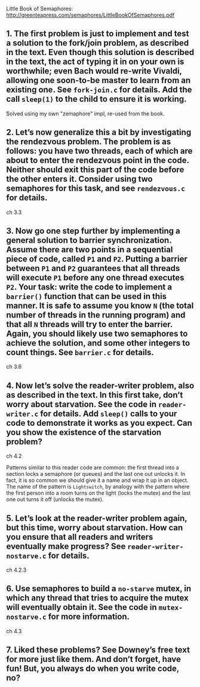 
Little Book of Semaphores: http://greenteapress.com/semaphores/LittleBookOfSemaphores.pdf

## 1. The first problem is just to implement and test a solution to the fork/join problem, as described in the text. Even though this solution is described in the text, the act of typing it in on your own is worthwhile; even Bach would re-write Vivaldi, allowing one soon-to-be master to learn from an existing one. See `fork-join.c` for details. Add the call `sleep(1)` to the child to ensure it is working.

Solved using my own "zemaphore" impl, re-used from the book.


## 2. Let’s now generalize this a bit by investigating the rendezvous problem. The problem is as follows: you have two threads, each of which are about to enter the rendezvous point in the code. Neither should exit this part of the code before the other enters it. Consider using two semaphores for this task, and see `rendezvous.c` for details.

ch 3.3

## 3. Now go one step further by implementing a general solution to barrier synchronization. Assume there are two points in a sequential piece of code, called `P1` and `P2`. Putting a barrier between `P1` and `P2` guarantees that all threads will execute `P1` before any one thread executes `P2`. Your task: write the code to implement a `barrier()` function that can be used in this manner. It is safe to assume you know `N` (the total number of threads in the running program) and that all `N` threads will try to enter the barrier. Again, you should likely use two semaphores to achieve the solution, and some other integers to count things. See `barrier.c` for details.

ch 3.6

## 4. Now let’s solve the reader-writer problem, also as described in the text. In this first take, don’t worry about starvation. See the code in `reader-writer.c` for details. Add `sleep()` calls to your code to demonstrate it works as you expect. Can you show the existence of the starvation problem?

ch 4.2

Patterns similar to this reader code are common: the first thread into a section locks a semaphore (or queues) and the last one out unlocks it. In fact, it is so common we should give it a name and wrap it up in an object. The name of the pattern is `Lightswitch`, by analogy with the pattern where the first person into a room turns on the light (locks the mutex) and the last one out turns it off (unlocks the mutex).


## 5. Let’s look at the reader-writer problem again, but this time, worry about starvation.  How can you ensure that all readers and writers eventually make progress? See `reader-writer-nostarve.c` for details.

ch 4.2.3


## 6. Use semaphores to build a `no-starve` mutex, in which any thread that tries to acquire the mutex will eventually obtain it. See the code in `mutex-nostarve.c` for more information.

ch 4.3


## 7. Liked these problems? See Downey’s free text for more just like them. And don’t forget, have fun! But, you always do when you write code, no?

